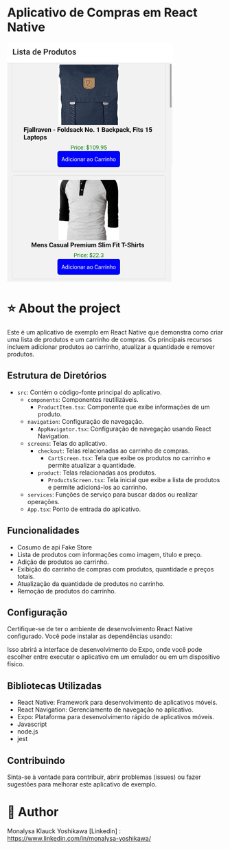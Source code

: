 # Aplicativo de Compras em React Native


![Alt text](image.png)

#  :star: About the project

Este é um aplicativo de exemplo em React Native que demonstra como criar uma lista de produtos e um carrinho de compras. Os principais recursos incluem adicionar produtos ao carrinho, atualizar a quantidade e remover produtos.

## Estrutura de Diretórios

- `src`: Contém o código-fonte principal do aplicativo.
  - `components`: Componentes reutilizáveis.
    - `ProductItem.tsx`: Componente que exibe informações de um produto.
  - `navigation`: Configuração de navegação.
    - `AppNavigator.tsx`: Configuração de navegação usando React Navigation.
  - `screens`: Telas do aplicativo.
    - `checkout`: Telas relacionadas ao carrinho de compras.
      - `CartScreen.tsx`: Tela que exibe os produtos no carrinho e permite atualizar a quantidade.
    - `product`: Telas relacionadas aos produtos.
      - `ProductsScreen.tsx`: Tela inicial que exibe a lista de produtos e permite adicioná-los ao carrinho.
  - `services`: Funções de serviço para buscar dados ou realizar operações.
  - `App.tsx`: Ponto de entrada do aplicativo.

## Funcionalidades

-  Cosumo de api Fake Store
- Lista de produtos com informações como imagem, título e preço.
- Adição de produtos ao carrinho.
- Exibição do carrinho de compras com produtos, quantidade e preços totais.
- Atualização da quantidade de produtos no carrinho.
- Remoção de produtos do carrinho.

## Configuração

Certifique-se de ter o ambiente de desenvolvimento React Native configurado. Você pode instalar as dependências usando:


Isso abrirá a interface de desenvolvimento do Expo, onde você pode escolher entre executar o aplicativo em um emulador ou em um dispositivo físico.

## Bibliotecas Utilizadas

- React Native: Framework para desenvolvimento de aplicativos móveis.
- React Navigation: Gerenciamento de navegação no aplicativo.
- Expo: Plataforma para desenvolvimento rápido de aplicativos móveis.
- Javascript
- node.js
- jest


## Contribuindo

Sinta-se à vontade para contribuir, abrir problemas (issues) ou fazer sugestões para melhorar este aplicativo de exemplo.



# :pushpin: Author
Monalysa Klauck Yoshikawa
[Linkedin] : <https://www.linkedin.com/in/monalysa-yoshikawa/>
